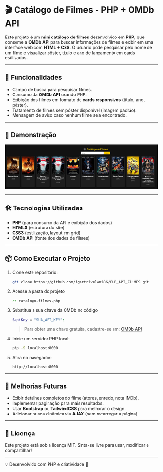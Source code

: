 # 🎬 Catálogo de Filmes - PHP + OMDb API

Este projeto é um **mini catálogo de filmes** desenvolvido em **PHP**, que consome a **OMDb API** para buscar informações de filmes e exibir em uma interface web com **HTML + CSS**.
O usuário pode pesquisar pelo nome de um filme e visualizar pôster, título e ano de lançamento em cards estilizados.

---

## 🚀 Funcionalidades

- Campo de busca para pesquisar filmes.
- Consumo da **OMDb API** usando PHP.
- Exibição dos filmes em formato de **cards responsivos** (título, ano, pôster).
- Tratamento de filmes sem pôster disponível (imagem padrão).
- Mensagem de aviso caso nenhum filme seja encontrado.

---

## 📸 Demonstração

![Preview do projeto](./img/home.png)

---

## 🛠️ Tecnologias Utilizadas

- **PHP** (para consumo da API e exibição dos dados)
- **HTML5** (estrutura do site)
- **CSS3** (estilização, layout em grid)
- **OMDb API** (fonte dos dados de filmes)

---

## 📦 Como Executar o Projeto

1. Clone este repositório:

   ```bash
   git clone https://github.com/igortriveloni86/PHP_API_FILMES.git
   ```

2. Acesse a pasta do projeto:

   ```bash
   cd catalogo-filmes-php
   ```

3. Substitua a sua chave da OMDb no código:

   ```php
   $apiKey = "SUA_API_KEY";
   ```

   > Para obter uma chave gratuita, cadastre-se em: [OMDb API](https://www.omdbapi.com/apikey.aspx)

4. Inicie um servidor PHP local:

   ```bash
   php -S localhost:8000
   ```

5. Abra no navegador:

   ```
   http://localhost:8000
   ```

---

## 🎨 Melhorias Futuras

- Exibir detalhes completos do filme (atores, enredo, nota IMDb).
- Implementar paginação para mais resultados.
- Usar **Bootstrap** ou **TailwindCSS** para melhorar o design.
- Adicionar busca dinâmica via **AJAX** (sem recarregar a página).

---

## 📜 Licença

Este projeto está sob a licença MIT.
Sinta-se livre para usar, modificar e compartilhar!

---

💡 Desenvolvido com PHP e criatividade 🚀
